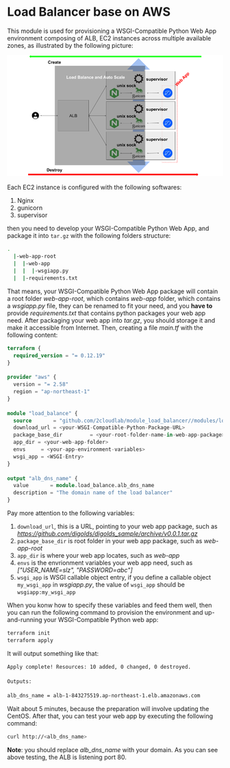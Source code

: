 # Load Balancer base on AWS

This module is used for provisioning a WSGI-Compatible Python Web App environment composing of ALB, EC2 instances across multiple available zones, as illustrated by the following picture:

![](load-balance-EC2-cloud-computing-gunicorn-supervisor-WSGI-python-web-app-environment-overview.png)

Each EC2 instance is configured with the following softwares:

1. Nginx
2. gunicorn
3. supervisor

then you need to develop your WSGI-Compatible Python Web App, and package it into `tar.gz` with the following folders structure:

```bash
.
  |-web-app-root
  |  |-web-app
  |  |  |-wsgiapp.py
  |  |-requirements.txt
```

That means, your WSGI-Compatible Python Web App package will contain a root folder *web-app-root*, which contains *web-app* folder, which contains a *wsgiapp.py* file, they can be renamed to fit your need, and you **have to** provide *requirements.txt* that contains python packages your web app need. After packaging your web app into *tar.gz*, you should storage it and make it accessible from Internet. Then, creating a file *main.tf* with the following content: 

```terraform
terraform {
  required_version = "= 0.12.19"
}

provider "aws" {
  version = "= 2.58"
  region = "ap-northeast-1"
}

module "load_balance" {
  source       = "github.com/2cloudlab/module_load_balancer//modules/load_balancer?ref=v0.0.1"
  download_url = <your-WSGI-Compatible-Python-Package-URL>
  package_base_dir         = <your-root-folder-name-in-web-app-package>
  app_dir = <your-web-app-folder>
  envs     = <your-app-environment-variables>
  wsgi_app = <WSGI-Entry>
}

output "alb_dns_name" {
  value       = module.load_balance.alb_dns_name
  description = "The domain name of the load balancer"
}
```

Pay more attention to the following variables:

1. `download_url`, this is a URL, pointing to your web app package, such as *https://github.com/digolds/digolds_sample/archive/v0.0.1.tar.gz*
2. `package_base_dir` is root folder in your web app package, such as *web-app-root*
3. `app_dir` is where your web app locates, such as *web-app*
4. `envs` is the envrionment variables your web app need, such as *["USER_NAME=slz", "PASSWORD=abc"]*
5. `wsgi_app` is WSGI callable object entry, if you define a callable object `my_wsgi_app` in *wsgiapp.py*, the value of `wsgi_app` should be `wsgiapp:my_wsgi_app`

When you konw how to specify these variables and feed them well, then you can run the following command to provision the environment and up-and-running your WSGI-Compatible Python web app:

```bash
terraform init
terraform apply
```

It will output something like that:

```bash
Apply complete! Resources: 10 added, 0 changed, 0 destroyed.

Outputs:

alb_dns_name = alb-1-843275519.ap-northeast-1.elb.amazonaws.com
```

Wait about 5 minutes, because the preparation will involve updating the CentOS. After that, you can test your web app by executing the following command:

```bash
curl http://<alb_dns_name>
```

**Note**: you should replace *alb_dns_name* with your domain. As you can see above testing, the ALB is listening port 80.